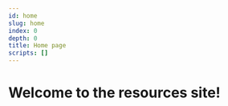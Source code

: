 ```yaml
---
id: home
slug: home
index: 0
depth: 0
title: Home page
scripts: []
---
```


# Welcome to the resources site!
